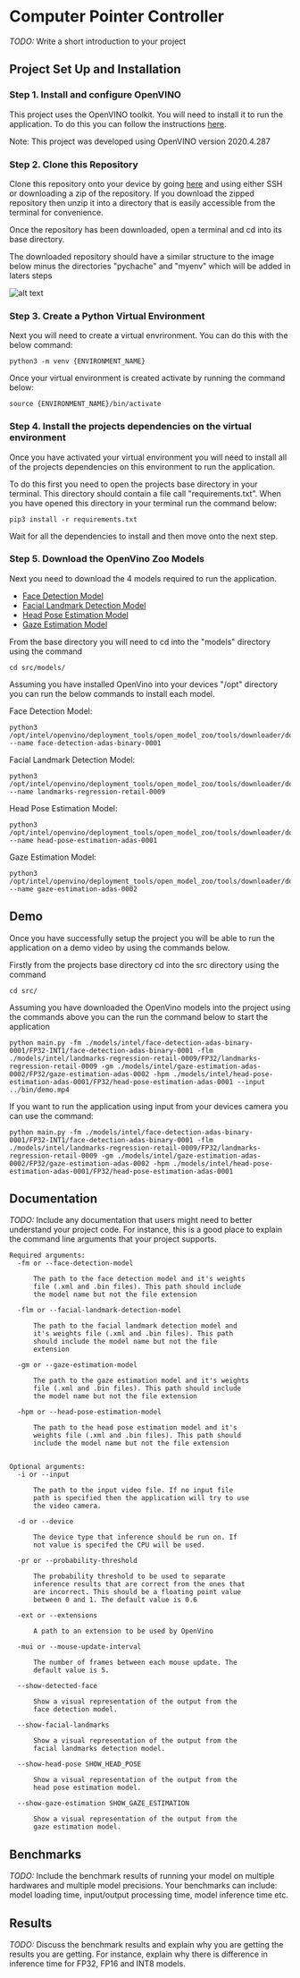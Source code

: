 # Computer Pointer Controller

*TODO:* Write a short introduction to your project

## Project Set Up and Installation

### Step 1. Install and configure OpenVINO
This project uses the OpenVINO toolkit. You will need to install it to run the application. To do this you can follow the instructions [here](https://software.intel.com/en-us/openvino-toolkit/choose-download).

Note: This project was developed using OpenVINO version 2020.4.287

### Step 2. Clone this Repository
Clone this repository onto your device by going [here](https://github.com/MichaelDalton7/computer-pointer-controller) and using either SSH or downloading a zip of the repository. If you download the zipped repository then unzip it into a directory that is easily accessible from the terminal for convenience.

Once the repository has been downloaded, open a terminal and cd into its base directory.

The downloaded repository should have a similar structure to the image below minus the directories "pychache" and "myenv" which will be added in laters steps

![alt text](./project_structure.png)

### Step 3. Create a Python Virtual Environment

Next you will need to create a virtual envrironment. You can do this with the below command:

```
python3 -m venv {ENVIRONMENT_NAME}
```

Once your virtual environment is created activate by running the command below:

```
source {ENVIRONMENT_NAME}/bin/activate
```

### Step 4. Install the projects dependencies on the virtual environment

Once you have activated your virtual environment you will need to install all of the projects dependencies on this environment to run the application. 

To do this first you need to open the projects base directory in your terminal. This directory should contain a file call "requirements.txt". When you have opened this directory in your terminal run the command below:

```
pip3 install -r requirements.txt
```

Wait for all the dependencies to install and then move onto the next step.

### Step 5. Download the OpenVino Zoo Models

Next you need to download the 4 models required to run the application. 

 - [Face Detection Model](https://docs.openvinotoolkit.org/latest/omz_models_intel_face_detection_adas_binary_0001_description_face_detection_adas_binary_0001.html)
- [Facial Landmark Detection Model](https://docs.openvinotoolkit.org/latest/omz_models_intel_landmarks_regression_retail_0009_description_landmarks_regression_retail_0009.html)
- [Head Pose Estimation Model](https://docs.openvinotoolkit.org/latest/omz_models_intel_head_pose_estimation_adas_0001_description_head_pose_estimation_adas_0001.html)
- [Gaze Estimation Model](https://docs.openvinotoolkit.org/latest/omz_models_intel_gaze_estimation_adas_0002_description_gaze_estimation_adas_0002.html)

From the base directory you will need to cd into the "models" directory using the command

```
cd src/models/
```

Assuming you have installed OpenVino into your devices "/opt" directory you can run the below commands to install each model.

Face Detection Model:
```
python3 /opt/intel/openvino/deployment_tools/open_model_zoo/tools/downloader/downloader.py --name face-detection-adas-binary-0001  
```

Facial Landmark Detection Model:
```
python3 /opt/intel/openvino/deployment_tools/open_model_zoo/tools/downloader/downloader.py --name landmarks-regression-retail-0009
```

Head Pose Estimation Model:
```
python3 /opt/intel/openvino/deployment_tools/open_model_zoo/tools/downloader/downloader.py --name head-pose-estimation-adas-0001 
```

Gaze Estimation Model:
```
python3 /opt/intel/openvino/deployment_tools/open_model_zoo/tools/downloader/downloader.py --name gaze-estimation-adas-0002 
```

## Demo
Once you have successfully setup the project you will be able to run the application on a demo video by using the commands below.

Firstly from the projects base directory cd into the src directory using the command

```
cd src/
```

Assuming you have downloaded the OpenVino models into the project using the commands above you can the run the command below to start the application

```
python main.py -fm ./models/intel/face-detection-adas-binary-0001/FP32-INT1/face-detection-adas-binary-0001 -flm ./models/intel/landmarks-regression-retail-0009/FP32/landmarks-regression-retail-0009 -gm ./models/intel/gaze-estimation-adas-0002/FP32/gaze-estimation-adas-0002 -hpm ./models/intel/head-pose-estimation-adas-0001/FP32/head-pose-estimation-adas-0001 --input ../bin/demo.mp4
```

If you want to run the application using input from your devices camera you can use the command:

```
python main.py -fm ./models/intel/face-detection-adas-binary-0001/FP32-INT1/face-detection-adas-binary-0001 -flm ./models/intel/landmarks-regression-retail-0009/FP32/landmarks-regression-retail-0009 -gm ./models/intel/gaze-estimation-adas-0002/FP32/gaze-estimation-adas-0002 -hpm ./models/intel/head-pose-estimation-adas-0001/FP32/head-pose-estimation-adas-0001
```

## Documentation
*TODO:* Include any documentation that users might need to better understand your project code. For instance, this is a good place to explain the command line arguments that your project supports.

```
Required arguments:
  -fm or --face-detection-model
  
      The path to the face detection model and it's weights
      file (.xml and .bin files). This path should include
      the model name but not the file extension

  -flm or --facial-landmark-detection-model

      The path to the facial landmark detection model and
      it's weights file (.xml and .bin files). This path
      should include the model name but not the file
      extension

  -gm or --gaze-estimation-model

      The path to the gaze estimation model and it's weights
      file (.xml and .bin files). This path should include
      the model name but not the file extension

  -hpm or --head-pose-estimation-model

      The path to the head pose estimation model and it's
      weights file (.xml and .bin files). This path should
      include the model name but not the file extension


Optional arguments:
  -i or --input

      The path to the input video file. If no input file
      path is specified then the application will try to use
      the video camera.

  -d or --device

      The device type that inference should be run on. If
      not value is specifed the CPU will be used.

  -pr or --probability-threshold

      The probability threshold to be used to separate
      inference results that are correct from the ones that
      are incorrect. This should be a floating point value
      between 0 and 1. The default value is 0.6

  -ext or --extensions

      A path to an extension to be used by OpenVino

  -mui or --mouse-update-interval

      The number of frames between each mouse update. The
      default value is 5.

  --show-detected-face

      Show a visual representation of the output from the
      face detection model.

  --show-facial-landmarks

      Show a visual representation of the output from the
      facial landmarks detection model.

  --show-head-pose SHOW_HEAD_POSE

      Show a visual representation of the output from the
      head pose estimation model.

  --show-gaze-estimation SHOW_GAZE_ESTIMATION

      Show a visual representation of the output from the
      gaze estimation model.

```

## Benchmarks
*TODO:* Include the benchmark results of running your model on multiple hardwares and multiple model precisions. Your benchmarks can include: model loading time, input/output processing time, model inference time etc.

## Results
*TODO:* Discuss the benchmark results and explain why you are getting the results you are getting. For instance, explain why there is difference in inference time for FP32, FP16 and INT8 models.
